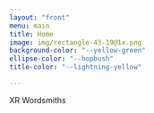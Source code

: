 ```yaml
---
layout: "front"
menu: main
title: Home
image: img/rectangle-43-19@1x.png
background-color: "--yellow-green"
ellipse-color: "--hopbush"
title-color: "--lightning-yellow"

---
```


XR Wordsmiths
